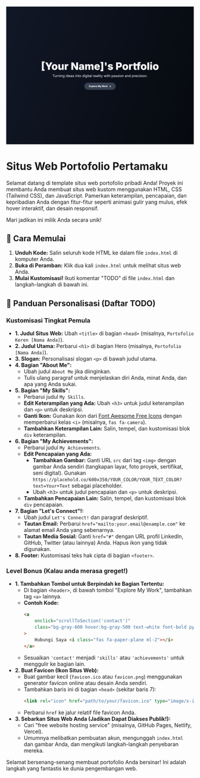![My First Portfolio Website](../thumbnail.png)

# Situs Web Portofolio Pertamaku

Selamat datang di template situs web portofolio pribadi Anda\! Proyek ini membantu Anda membuat situs web kustom menggunakan HTML, CSS (Tailwind CSS), dan JavaScript. Pamerkan keterampilan, pencapaian, dan kepribadian Anda dengan fitur-fitur seperti animasi gulir yang mulus, efek hover interaktif, dan desain responsif.

Mari jadikan ini milik Anda secara unik\!

## 🚀 Cara Memulai

1.  **Unduh Kode:** Salin seluruh kode HTML ke dalam file `index.html` di komputer Anda.
2.  **Buka di Peramban:** Klik dua kali `index.html` untuk melihat situs web Anda.
3.  **Mulai Kustomisasi\!** Ikuti komentar "TODO" di file `index.html` dan langkah-langkah di bawah ini.

## 🎨 Panduan Personalisasi (Daftar TODO)

### Kustomisasi Tingkat Pemula

  * **1. Judul Situs Web:** Ubah `<title>` di bagian `<head>` (misalnya, `Portofolio Keren [Nama Anda]`).
  * **2. Judul Utama:** Perbarui `<h1>` di bagian Hero (misalnya, `Portofolio [Nama Anda]`).
  * **3. Slogan:** Personalisasi slogan `<p>` di bawah judul utama.
  * **4. Bagian "About Me":**
      * Ubah judul `About Me` jika diinginkan.
      * Tulis ulang paragraf untuk menjelaskan diri Anda, minat Anda, dan apa yang Anda sukai.
  * **5. Bagian "My Skills":**
      * Perbarui judul `My Skills`.
      * **Edit Keterampilan yang Ada:** Ubah `<h3>` untuk judul keterampilan dan `<p>` untuk deskripsi.
      * **Ganti Ikon:** Gunakan ikon dari [Font Awesome Free Icons](https://fontawesome.com/v5/search?m=free) dengan memperbarui kelas `<i>` (misalnya, `fas fa-camera`).
      * **Tambahkan Keterampilan Lain:** Salin, tempel, dan kustomisasi blok `div` keterampilan.
  * **6. Bagian "My Achievements":**
      * Perbarui judul `My Achievements`.
      * **Edit Pencapaian yang Ada:**
          * **Tambahkan Gambar:** Ganti URL `src` dari tag `<img>` dengan gambar Anda sendiri (tangkapan layar, foto proyek, sertifikat, seni digital). Gunakan `https://placehold.co/600x350/YOUR_COLOR/YOUR_TEXT_COLOR?text=Your+Text` sebagai placeholder.
          * Ubah `<h3>` untuk judul pencapaian dan `<p>` untuk deskripsi.
      * **Tambahkan Pencapaian Lain:** Salin, tempel, dan kustomisasi blok `div` pencapaian.
  * **7. Bagian "Let's Connect"\!:**
      * Ubah judul `Let's Connect!` dan paragraf deskriptif.
      * **Tautan Email:** Perbarui `href="mailto:your.email@example.com"` ke alamat email Anda yang sebenarnya.
      * **Tautan Media Sosial:** Ganti `href="#"` dengan URL profil LinkedIn, GitHub, Twitter (atau lainnya) Anda. Hapus ikon yang tidak digunakan.
  * **8. Footer:** Kustomisasi teks hak cipta di bagian `<footer>`.

### Level Bonus (Kalau anda merasa greget\!)

  * **1. Tambahkan Tombol untuk Berpindah ke Bagian Tertentu:**
      * Di bagian `<header>`, di bawah tombol "Explore My Work", tambahkan tag `<a>` lainnya.
      * **Contoh Kode:**
        ```html
        <a
            onclick="scrollToSection('contact')"
            class="bg-gray-600 hover:bg-gray-500 text-white font-bold py-3 px-8 rounded-full shadow-lg transform hover:scale-105 transition-all duration-300 ease-in-out cursor-pointer mt-4"
        >
            Hubungi Saya <i class="fas fa-paper-plane ml-2"></i>
        </a>
        ```
      * Sesuaikan `'contact'` menjadi `'skills'` atau `'achievements'` untuk menggulir ke bagian lain.
  * **2. Buat Favicon (Ikon Situs Web):**
      * Buat gambar kecil (`favicon.ico` atau `favicon.png`) menggunakan generator favicon online atau desain Anda sendiri.
      * Tambahkan baris ini di bagian `<head>` (sekitar baris 7):
        ```html
        <link rel="icon" href="path/to/your/favicon.ico" type="image/x-icon">
        ```
      * Perbarui `href` ke jalur relatif file favicon Anda.
  * **3. Sebarkan Situs Web Anda (Jadikan Dapat Diakses Publik\!):**
      * Cari "free website hosting service" (misalnya, GitHub Pages, Netlify, Vercel).
      * Umumnya melibatkan pembuatan akun, mengunggah `index.html` dan gambar Anda, dan mengikuti langkah-langkah penyebaran mereka.

Selamat bersenang-senang membuat portofolio Anda bersinar\! Ini adalah langkah yang fantastis ke dunia pengembangan web.